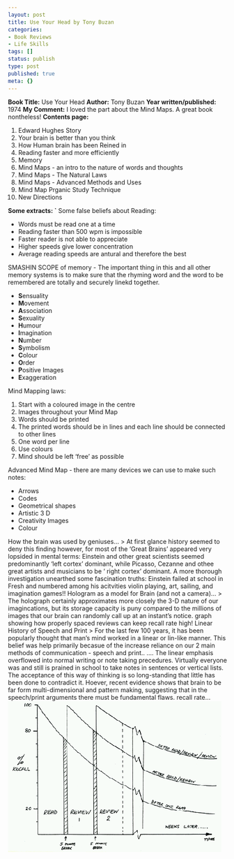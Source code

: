 ```yaml
---
layout: post
title: Use Your Head by Tony Buzan
categories:
- Book Reviews
- Life Skills
tags: []
status: publish
type: post
published: true
meta: {}
---
```

**Book Title:** Use Your Head **Author:** Tony Buzan **Year written/published:** 1974 **My Comment:** I loved the part about the Mind Maps. A great book nontheless! **Contents page:**
1. Edward Hughes Story
2. Your brain is better than you think
3. How Human brain has been Reined in
4. Reading faster and more efficiently
5. Memory
6. Mind Maps - an intro to the nature of words and thoughts
7. Mind Maps - The Natural Laws
8. Mind Maps - Advanced Methods and Uses
9. Mind Map Prganic Study Technique
10. New Directions

**Some extracts: `** Some false beliefs about Reading:
- Words must be read one at a time
- Reading faster than 500 wpm is impossible
- Faster reader is not able to appreciate
- Higher speeds give lower concentration
- Average reading speeds are antural and therefore the best

SMASHIN SCOPE of memory - The important thing in this and all other memory systems is to make sure that the rhyming word and the word to be remembered are totally and securely linekd together.
- **S**ensuality 
- **M**ovement
- **A**ssociation
- **S**exuality
- **H**umour
- **I**magination
- **N**umber
- **S**ymbolism
- **C**olour
- **O**rder
- **P**ositive Images
- **E**xaggeration

Mind Mapping laws:
1. Start with a coloured image in the centre
2. Images throughout your Mind Map
3. Words should be printed
4. The printed words should be in lines and each line should be connected to other lines
5. One word per line
6. Use colours
7. Mind should be left ‘free’ as possible

Advanced Mind Map - there are many devices we can use to make such notes:
- Arrows
- Codes
- Geometrical shapes
- Artistic 3 D
- Creativity Images
- Colour

How the brain was used by geniuses… > At first glance history seemed to deny this finding however, for most of the ‘Great Brains’ appeared very lopsided in mental terms: Einstein and other great scientists seemed predominantly ‘left cortex’ dominant, while Picasso, Cezanne and othee great artists and musicians to be ‘ right cortex’ dominant. A more thorough investigation unearthed some fascination truths: Einstein failed at school in Fresh and numbered among his acitvities violin playing, art, sailing, and imagination games!!
Hologram as a model for Brain (and not a camera)… > The holograph certainly approximates more closely the 3-D nature of our imagincations, but its storage capacity is puny compared to the millions of images that our brain can randomly call up at an instant’s notice.
graph showing how properly spaced reviews can keep recall rate high! Linear History of Speech and Print > For the last few 100 years, it has been popularly thought that man’s mind worked in a linear or lin-like manner. This belief was help primarily becasue of the increase reliance on our 2 main methods of communication - speech and print.. …. The linear emphasis overflowed into normal writing or note taking precedures. Virtually everyone was and still is prained in school to take notes in sentences or vertical lists. The acceptance of this way of thinking is so long-standing that little has been done to contradict it. Hoever, recent evidence shows that brain to be far form multi-dimensional and pattern making, suggesting that in the speech/print arguments there must be fundamental flaws.
recall rate… ![](/img/recall.gif)
